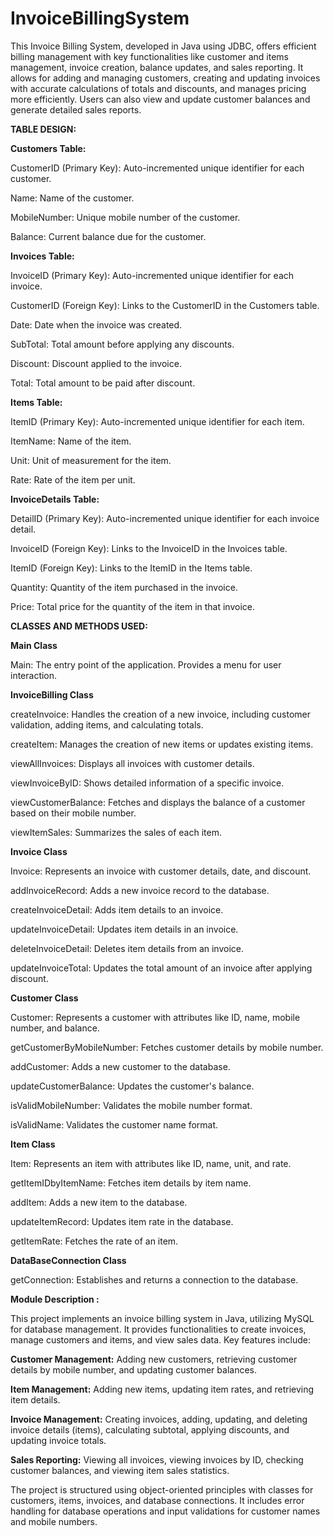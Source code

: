 # InvoiceBillingSystem

This Invoice Billing System, developed in Java using JDBC, offers efficient billing management with key functionalities like customer and items management, invoice creation, balance updates, and sales reporting. It allows for adding and managing customers, creating and updating invoices with accurate calculations of totals and discounts, and manages pricing more efficiently. Users can also view and update customer balances and generate detailed sales reports.


**TABLE DESIGN:**


**Customers Table:**

CustomerID (Primary Key): Auto-incremented unique identifier for each customer.

Name: Name of the customer.

MobileNumber: Unique mobile number of the customer.

Balance: Current balance due for the customer.


**Invoices Table:**

InvoiceID (Primary Key): Auto-incremented unique identifier for each invoice.

CustomerID (Foreign Key): Links to the CustomerID in the Customers table.

Date: Date when the invoice was created.

SubTotal: Total amount before applying any discounts.

Discount: Discount applied to the invoice.

Total: Total amount to be paid after discount.


**Items Table:**

ItemID (Primary Key): Auto-incremented unique identifier for each item.

ItemName: Name of the item.

Unit: Unit of measurement for the item.

Rate: Rate of the item per unit.


**InvoiceDetails Table:**

DetailID (Primary Key): Auto-incremented unique identifier for each invoice detail.

InvoiceID (Foreign Key): Links to the InvoiceID in the Invoices table.

ItemID (Foreign Key): Links to the ItemID in the Items table.

Quantity: Quantity of the item purchased in the invoice.

Price: Total price for the quantity of the item in that invoice.


**CLASSES AND METHODS USED:**

**Main Class**

Main: The entry point of the application. Provides a menu for user interaction.

**InvoiceBilling Class**

createInvoice: Handles the creation of a new invoice, including customer validation, adding items, and calculating totals.

createItem: Manages the creation of new items or updates existing items.

viewAllInvoices: Displays all invoices with customer details.

viewInvoiceByID: Shows detailed information of a specific invoice.

viewCustomerBalance: Fetches and displays the balance of a customer based on their mobile number.

viewItemSales: Summarizes the sales of each item.

**Invoice Class**

Invoice: Represents an invoice with customer details, date, and discount.

addInvoiceRecord: Adds a new invoice record to the database.

createInvoiceDetail: Adds item details to an invoice.

updateInvoiceDetail: Updates item details in an invoice.

deleteInvoiceDetail: Deletes item details from an invoice.

updateInvoiceTotal: Updates the total amount of an invoice after applying discount.


**Customer Class**

Customer: Represents a customer with attributes like ID, name, mobile number, and balance.

getCustomerByMobileNumber: Fetches customer details by mobile number.

addCustomer: Adds a new customer to the database.

updateCustomerBalance: Updates the customer's balance.

isValidMobileNumber: Validates the mobile number format.

isValidName: Validates the customer name format.

**Item Class**

Item: Represents an item with attributes like ID, name, unit, and rate.

getItemIDbyItemName: Fetches item details by item name.

addItem: Adds a new item to the database.

updateItemRecord: Updates item rate in the database.

getItemRate: Fetches the rate of an item.

**DataBaseConnection Class**

getConnection: Establishes and returns a connection to the database.



**Module Description :**

This project implements an invoice billing system in Java, utilizing MySQL for database management. It provides functionalities to create invoices, manage customers and items, and view sales data. Key features include:

**Customer Management:** Adding new customers, retrieving customer details by mobile number, and updating customer balances.

**Item Management:** Adding new items, updating item rates, and retrieving item details.

**Invoice Management:** Creating invoices, adding, updating, and deleting invoice details (items), calculating subtotal, applying discounts, and updating invoice totals.

**Sales Reporting:** Viewing all invoices, viewing invoices by ID, checking customer balances, and viewing item sales statistics.

The project is structured using object-oriented principles with classes for customers, items, invoices, and database connections. It includes error handling for database operations and input validations for customer names and mobile numbers.
			
